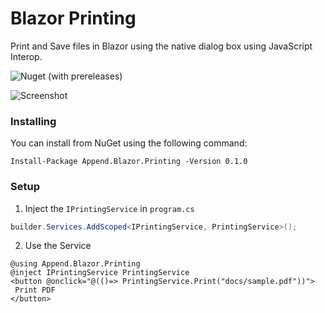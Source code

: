 # Blazor Printing
Print and Save files in Blazor using the native dialog box using JavaScript Interop.

![Nuget (with prereleases)](https://img.shields.io/nuget/vpre/Append.Blazor.Printing?style=flat-square)

![Screenshot](https://i.imgur.com/a0O6zwE.gif)

### Installing

You can install from NuGet using the following command:

`Install-Package Append.Blazor.Printing -Version 0.1.0`

### Setup

1. Inject the `IPrintingService` in `program.cs`
  ```cs
  builder.Services.AddScoped<IPrintingService, PrintingService>();
  ```
2. Use the Service
  ```razor
  @using Append.Blazor.Printing
  @inject IPrintingService PrintingService
  <button @onclick="@(()=> PrintingService.Print("docs/sample.pdf"))">
   Print PDF
  </button>
  ```
